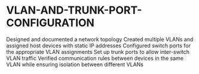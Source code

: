 # VLAN-AND-TRUNK-PORT-CONFIGURATION
Designed and documented a network topology Created multiple VLANs and assigned host devices with static IP addresses Configured switch ports for the appropriate VLAN assignments Set up trunk ports to allow inter-switch VLAN traffic Verified communication rules between devices in the same VLAN while ensuring isolation between different VLANs
